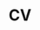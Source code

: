 ---
layout: page
permalink: /assets/pdf/Saharsh_ML_resume.pdf
external: true
title: CV
description: 
nav: true
nav_order: 4
---